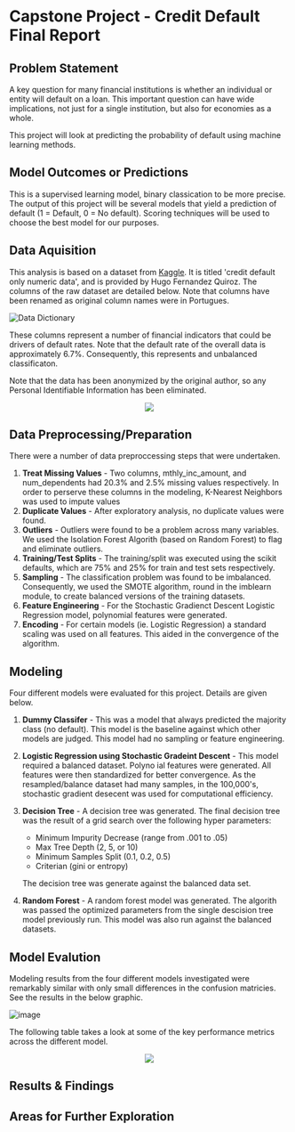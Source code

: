 # Capstone Project - Credit Default Final Report

## Problem Statement

A key question for many financial institutions is whether an individual or entity 
will default on a loan. This important question can have wide implications, not 
just for a single institution, but also for economies as a whole.

This project will look at predicting the probability of default using machine 
learning methods.

## Model Outcomes or Predictions

This is a supervised learning model, binary classication to be more precise. The
output of this project will be several models that yield a prediction of default 
(1 = Default, 0 = No default). Scoring techniques will be used to choose the best
model for our purposes.

## Data Aquisition

This analysis is based on a dataset from [Kaggle](www.kaggle.com). It is titled
'credit default only numeric data', and is provided by Hugo Fernandez Quiroz. The
columns of the raw dataset are detailed below. Note that columns have been renamed
as original column names were in Portugues.

![Data Dictionary](assets/data_dictionary.png)


These columns represent a number of financial indicators that could be drivers
of default rates. Note that the default rate of the overall data is approximately
6.7%. Consequently, this represents and unbalanced classificaton.

Note that the data has been anonymized by the original author, so any Personal 
Identifiable Information has been eliminated.

<div align="center">
  <img src="assets/correlation_plot.png">
</div>


## Data Preprocessing/Preparation

There were a number of data preproccessing steps that were undertaken.

1) **Treat Missing Values** - Two columns, mthly_inc_amount, and num_dependents had
   20.3% and 2.5% missing values respectively. In order to perserve these columns
   in the modeling, K-Nearest Neighbors was used to impute values
2) **Duplicate Values** - After exploratory analysis, no duplicate values were found.
3) **Outliers** - Outliers were found to be a problem across many variables. We used
   the Isolation Forest Algorith (based on Random Forest) to flag and eliminate
   outliers.
4) **Training/Test Splits** - The training/split was executed using the scikit
   defaults, which are 75% and 25% for train and test sets respectively.
5) **Sampling** - The classification problem was found to be imbalanced. Consequently,
   we used the SMOTE algorithm, round in the imblearn module, to create balanced
   versions of the training datasets.
6) **Feature Engineering** - For the Stochastic Gradienct Descent Logistic Regression 
   model, polynomial features were generated. 
6) **Encoding** - For certain models (ie. Logistic Regression) a standard scaling was
   used on all features. This aided in the convergence of the algorithm. 

## Modeling

Four different models were evaluated for this project. Details are given below.

1) **Dummy Classifer** - This was a model that always predicted the majority class
   (no default). This model is the baseline against which other models are judged.
   This model had no sampling or feature engineering.
2) **Logistic Regression using Stochastic Gradeint Descent** - This model required
   a balanced dataset. Polyno ial features were generated. All features were then
   standardized for better convergence. As the resampled/balance dataset had many
   samples, in the 100,000's, stochastic gradient desecent was used for computational
   efficiency.
3) **Decision Tree** - A decision tree was generated. The final decision tree
   was the result of a grid search over the following hyper parameters:

   - Minimum Impurity Decrease (range from .001 to .05)
   - Max Tree Depth (2, 5, or 10)
   - Minimum Samples Split (0.1, 0.2, 0.5)
   - Criterian (gini or entropy)

   The decision tree was generate against the balanced data set.
4) **Random Forest** - A random forest model was generated. The algorith was
   passed the optimized parameters from the single descision tree model previously
   run. This model was also run against the balanced datasets.

## Model Evalution

Modeling results from the four different models investigated were remarkably similar
with only small differences in the confusion matricies. See the results in the below
graphic.

![image](assets/models_cm.png)

The following table takes a look at some of the key performance metrics across
the different model.

<div align="center">
  <img src="assets/performance_metrics_table.png">
</div>

## Results & Findings

## Areas for Further Exploration

